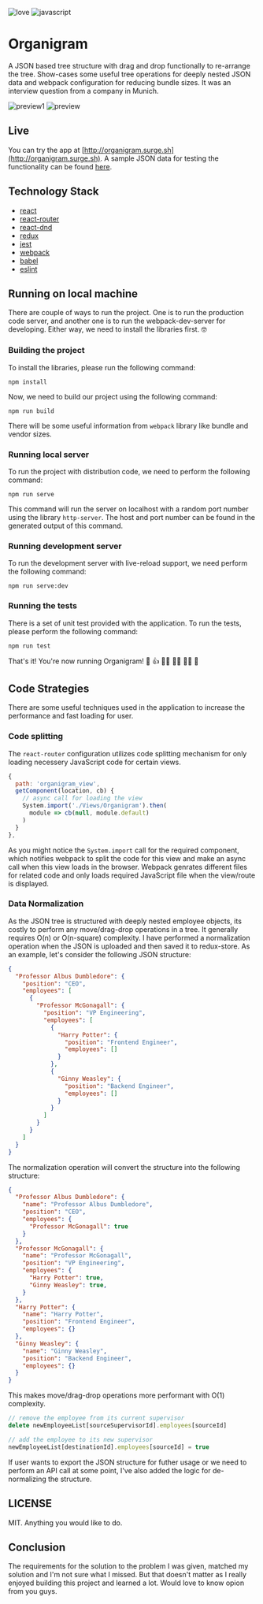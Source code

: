 ![love](https://forthebadge.com/images/badges/built-with-love.svg)
![javascript](https://forthebadge.com/images/badges/made-with-javascript.svg)

# Organigram
A JSON based tree structure with drag and drop functionally to re-arrange the tree. Show-cases some useful tree operations for deeply nested JSON data and webpack configuration for reducing bundle sizes. It was an interview question from a company in Munich.

![preview1](./previews/preview_1.png)
![preview](./previews/preview_2.png)

## Live
You can try the app at [http://organigram.surge.sh](http://organigram.surge.sh). A sample JSON data for testing the functionality can be found [here](./src/sample_json.json).

## Technology Stack
* [react](https://reactjs.org/)
* [react-router](https://github.com/ReactTraining/react-router)
* [react-dnd](https://github.com/react-dnd/react-dnd)
* [redux](https://redux.js.org/)
* [jest](https://jestjs.io/)
* [webpack](https://webpack.js.org/)
* [babel](https://babeljs.io/)
* [eslint](https://eslint.org/)

## Running on local machine
There are couple of ways to run the project. One is to run the production code server, and another one is to run the webpack-dev-server for developing. Either way, we need to install the libraries first. 🤓

### Building the project
To install the libraries, please run the following command:
```
npm install
```

Now, we need to build our project using the following command:
```
npm run build
```

There will be some useful information from `webpack` library like bundle and vendor sizes.

### Running local server
To run the project with distribution code, we need to perform the following command:
```
npm run serve
```
This command will run the server on localhost with a random port number using the library `http-server`. The host and port number can be found in the generated output of this command.

### Running development server
To run the development server with live-reload support, we need perform the following command:
```
npm run serve:dev
```

### Running the tests
There is a set of unit test provided with the application. To run the tests, please perform the following command:
```
npm run test
```

That's it! You're now running Organigram! 🍻 👍 👏🏿 🤞🏾 🤙🏼 🎉

## Code Strategies
There are some useful techniques used in the application to increase the performance and fast loading for user.

### Code splitting
The `react-router` configuration utilizes code splitting mechanism for only loading necessery JavaScript code for certain views.
```js
{
  path: 'organigram_view',
  getComponent(location, cb) {
    // async call for loading the view
    System.import('./Views/Organigram').then(
      module => cb(null, module.default)
    )
  }
},
```
As you might notice the `System.import` call for the required component, which notifies webpack to split the code for this view and make an async call when this view loads in the browser. Webpack genrates different files for related code and only loads required JavaScript file when the view/route is displayed.

### Data Normalization
As the JSON tree is structured with deeply nested employee objects, its costly to perform any move/drag-drop operations in a tree. It generally requires O(n) or O(n-square) complexity. I have performed a normalization operation when the JSON is uploaded and then saved it to redux-store. As an example, let's consider the following JSON structure:
```json
{
  "Professor Albus Dumbledore": {
    "position": "CEO",
    "employees": [
      {
        "Professor McGonagall": {
          "position": "VP Engineering",
          "employees": [
            {
              "Harry Potter": {
                "position": "Frontend Engineer",
                "employees": []
              }
            },
            {
              "Ginny Weasley": {
                "position": "Backend Engineer",
                "employees": []
              }
            }
          ]
        }
      }
    ]
  }
}
```
The normalization operation will convert the structure into the following structure:
```json
{
  "Professor Albus Dumbledore": {
    "name": "Professor Albus Dumbledore",
    "position": "CEO",
    "employees": {
      "Professor McGonagall": true
    }
  },
  "Professor McGonagall": {
    "name": "Professor McGonagall",
    "position": "VP Engineering",
    "employees": {
      "Harry Potter": true,
      "Ginny Weasley": true,
    }
  },
  "Harry Potter": {
    "name": "Harry Potter",
    "position": "Frontend Engineer",
    "employees": {}
  },
  "Ginny Weasley": {
    "name": "Ginny Weasley",
    "position": "Backend Engineer",
    "employees": {}
  }
}
```

This makes move/drag-drop operations more performant with O(1) complexity.
```javascript
// remove the employee from its current supervisor
delete newEmployeeList[sourceSupervisorId].employees[sourceId]

// add the employee to its new supervisor
newEmployeeList[destinationId].employees[sourceId] = true
```

If user wants to export the JSON structure for futher usage or we need to perform an API call at some point, I've also added the logic for de-normalizing the structure.

## LICENSE
MIT. Anything you would like to do.

## Conclusion
The requirements for the solution to the problem I was given, matched my solution and I'm not sure what I missed. But that doesn't matter as I really enjoyed building this project and learned a lot. Would love to know opion from you guys.
